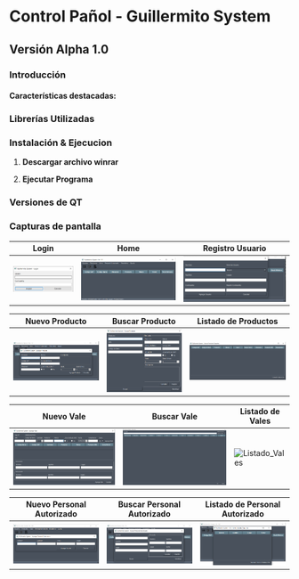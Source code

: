 # Control Pañol - Guillermito System 
## Versión Alpha 1.0

### Introducción
 

#### Características destacadas:
 

 
### Librerías Utilizadas 
 
 

### Instalación & Ejecucion

1. **Descargar archivo winrar**
 

2. **Ejecutar Programa**
   
 

### Versiones de  QT
 

### Capturas de pantalla

| **Login** | **Home** | **Registro Usuario** |
|---|---|---|
|![Pantalla_00_Login](https://github.com/CarlosOC/ControlPaniol/blob/main/imagenes/Pantalla_00_Login.png)| ![Home](https://github.com/CarlosOC/ControlPaniol/blob/main/imagenes/Pantalla_01_Home.png) | ![Registro_Usuario](https://github.com/CarlosOC/ControlPaniol/blob/main/imagenes/Pantalla_02_NuevoUsuario.png) |

| **Nuevo Producto** | **Buscar Producto** | **Listado de Productos** |
|---|---|---|
| ![Nuevo_Producto](https://github.com/CarlosOC/ControlPaniol/blob/main/imagenes/Pantalla_03_NuevoProducto.png) | ![Buscar_Producto](https://github.com/CarlosOC/ControlPaniol/blob/main/imagenes/Pantalla_04_BuscarProducto.png) | ![Listado_Productos](https://github.com/CarlosOC/ControlPaniol/blob/main/imagenes/Pantalla_05_ListadoProducto.png) |

| **Nuevo Vale** | **Buscar Vale** | **Listado de Vales** |
|---|---|---|
| ![Nuevo_Vale](https://github.com/CarlosOC/ControlPaniol/blob/main/imagenes/Pantalla_06_NuevoVale.png) | ![*Buscar_Vale](https://github.com/CarlosOC/ControlPaniol/blob/main/imagenes/Pantalla_07_BuscarVale.png) | ![Listado_Vales](https://github.com/CarlosOC/ControlPaniol/blob/main/imagenes/Pantalla_08_ListadoVale.png) |

| **Nuevo Personal Autorizado** | **Buscar Personal Autorizado** | **Listado de Personal Autorizado** |
|---|---|---|
| ![Nuevo_Autorizado](https://github.com/CarlosOC/ControlPaniol/blob/main/imagenes/Pantalla_09_NuevoPersonal.png) | ![Buscar_Autorizado](https://github.com/CarlosOC/ControlPaniol/blob/main/imagenes/Pantalla_10_BuscarPersonal.png) | ![Listado_Personal_Autorizado](https://github.com/CarlosOC/ControlPaniol/blob/main/imagenes/Pantalla_11_ListadoPersonal.png) |
